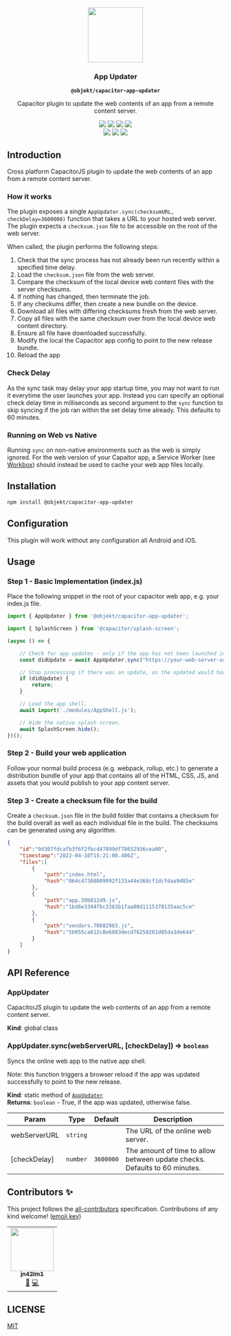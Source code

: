 <p align="center"><br><img src="https://user-images.githubusercontent.com/236501/85893648-1c92e880-b7a8-11ea-926d-95355b8175c7.png" width="128" height="128"/></p>

<h3 align="center">App Updater</h3>
<p align="center"><strong><code>@objekt/capacitor-app-updater</code></strong></p>
<p align="center">Capacitor plugin to update the web contents of an app from a remote content server.</p>

<p align="center">
	<img src="https://img.shields.io/badge/Capacitor%20V3%20Support-yes-green?logo=Capacitor&style=flat-square"/>
	<img src="https://img.shields.io/maintenance/yes/2022?style=flat-square"/>
	<a href="https://github.com/capacitor-community/http/actions?query=workflow%3A%22Test+and+Build+Plugin%22"><img src="https://img.shields.io/github/workflow/status/capacitor-community/http/Test%20and%20Build%20Plugin?style=flat-square"/></a>
	<a href="https://www.npmjs.com/package/@objekt/capacitor-app-updater"><img src="https://img.shields.io/npm/l/@objekt/capacitor-app-updater?style=flat-square"/></a>
	<br>
	<a href="https://www.npmjs.com/package/@objekt/capacitor-app-updater"><img src="https://img.shields.io/npm/dw/@objekt/capacitor-app-updater?style=flat-square"/></a>
	<a href="https://www.npmjs.com/package/@objekt/capacitor-app-updater"><img src="https://img.shields.io/npm/v/@objekt/capacitor-app-updater?style=flat-square"/></a>
	<!-- ALL-CONTRIBUTORS-BADGE:START - Do not remove or modify this section -->
<a href="#contributors-"><img src="https://img.shields.io/badge/all%20contributors-1-orange?style=flat-square" /></a>
<!-- ALL-CONTRIBUTORS-BADGE:END -->
</p>

## Introduction
Cross platform CapacitorJS plugin to update the web contents of an app from a remote content server.

### How it works
The plugin exposes a single ```AppUpdater.sync(checksumURL, checkDelay=3600000)``` function that takes a URL to your
hosted web server. The plugin expects a ```checksum.json``` file to be accessible on the root of the web server.

When called, the plugin performs the following steps:
1. Check that the sync process has not already been run recently within a specified time delay.
2. Load the ```checksum.json``` file from the web server.
3. Compare the checksum of the local device web content files with the server checksums.
4. If nothing has changed, then terminate the job.
5. If any checkums differ, then create a new bundle on the device.
6. Download all files with differing checksums fresh from the web server.
7. Copy all files with the same checksum over from the local device web content directory.
8. Ensure all file have downloaded successfully.
9. Modify the local the Capacitor app config to point to the new release bundle.
10. Reload the app

### Check Delay

As the sync task may delay your app startup time, you may not want to run it everytime the user launches your app.
Instead you can specify an optional check delay time in milliseconds as second argument to the ```sync``` function to
skip syncing if the job ran within the set delay time already. This defaults to 60 minutes.

### Running on Web vs Native

Running ```sync``` on non-native environments such as the web is simply ignored. For the web version of your Capaitor
app, a Service Worker (see
[Workbox](https://developer.chrome.com/docs/workbox/)) should instead be used to cache your web app files locally.

## Installation
```bash
npm install @objekt/capacitor-app-updater
```

## Configuration
This plugin will work without any configuration all Android and iOS.

## Usage

### Step 1 - Basic Implementation (index.js)

Place the following snippet in the root of your capacitor web app, e.g. your index.js file.

```js
import { AppUpdater } from '@objekt/capacitor-app-updater';

import { SplashScreen } from '@capacitor/splash-screen';

(async () => {

	// Check for app updates - only if the app has not been launched in the last 60 minutes.
	const didUpdate = await AppUpdater.sync("https://your-web-server-url/checksum.json", 1000*60*60);

	// Stop processing if there was an update, as the updated would have triggered a page reload.
	if (didUpdate) {
		return;
	}

	// Load the app shell.
	await import('./modules/AppShell.js');

	// Hide the native splash screen.
	await SplashScreen.hide();
})();
```
### Step 2 - Build your web application

Follow your normal build process (e.g. webpack, rollup, etc.) to generate a distribution bundle of your app that
contains all of the HTML, CSS, JS, and assets that you would publish to your app content server.

### Step 3 - Create a checksum file for the build

Create a ```checksum.json``` file in the build folder that contains a checksum for the build overall as well as each
individual file in the build. The checksums can be generated using any algorithm.
```json
{
	"id":"9d307fdcafb3f6f2fbcd47899df78652936cea00",
	"timestamp":"2022-04-10T15:21:08.406Z",
	"files":[
		{
			"path":"index.html",
			"hash":"064c47308009992f133a44e368cf1dcfdaa9d85e"
		},
		{
			"path":"app.39b812d9.js",
			"hash":"1bd6e3344fbc3363b1faa00d1115378135aac5ce"
		},
		{
			"path":"vendors.70682963.js",
			"hash":"5b055ca612c8e6883decd76258261d85da3de644"
		}
	]
}
```

## API Reference

### AppUpdater
CapacitorJS plugin to update the web contents of an app from a remote content server.

**Kind**: global class  
<a name="AppUpdater.sync"></a>

### AppUpdater.sync(webServerURL, [checkDelay]) ⇒ <code>boolean</code>
Syncs the online web app to the native app shell.

Note: this function triggers a browser reload if the app was updated successfully to point to the new release.

**Kind**: static method of [<code>AppUpdater</code>](#AppUpdater)  
**Returns**: <code>boolean</code> - True, if the app was updated, otherwise false.  

| Param | Type | Default | Description |
| --- | --- | --- | --- |
| webServerURL | <code>string</code> |  | The URL of the online web server. |
| [checkDelay] | <code>number</code> | <code>3600000</code> | The amount of time to allow between update checks. Defaults to 60 minutes. |


## Contributors ✨

This project follows the [all-contributors](https://github.com/all-contributors/all-contributors) specification.
Contributions of any kind welcome! ([emoji key](https://allcontributors.org/docs/en/emoji-key))
<!-- ALL-CONTRIBUTORS-LIST:START - Do not remove or modify this section -->
<!-- prettier-ignore-start -->
<!-- markdownlint-disable -->
<table>
  <tr>
    <td align="center"><a href="https://github.com/jn42lm1"><img src="https://avatars2.githubusercontent.com/u/54233338?v=4?s=100" width="100px;" alt=""/><br /><sub><b>jn42lm1</b></sub></a><br /><a href="https://github.com/objektlabs/capacitor-app-updater/commits?author=jn42lm1" title="Documentation">📖</a> <a href="https://github.com/objektlabs/capacitor-app-updater/commits?author=jn42lm1" title="Code">💻</a></td>
  </tr>
</table>

<!-- markdownlint-restore -->
<!-- prettier-ignore-end -->

<!-- ALL-CONTRIBUTORS-LIST:END -->

## LICENSE

[MIT](LICENSE)